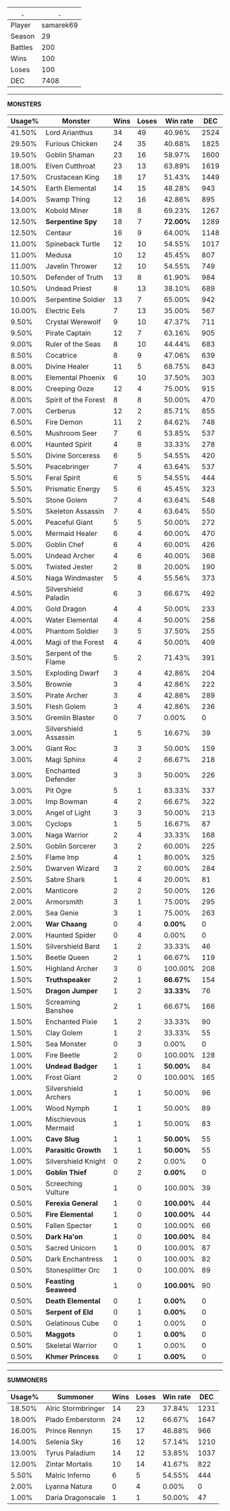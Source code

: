 .|.
|-|-
Player|samarek69
Season|29
Battles|200
Wins|100
Loses|100
DEC|7408

---
**MONSTERS**

Usage%|Monster|Wins|Loses|Win rate|DEC|
-|-|-|-|-|-|
41.50%|Lord Arianthus|34|49|40.96%|2524|
29.50%|Furious Chicken|24|35|40.68%|1825|
19.50%|Goblin Shaman|23|16|58.97%|1600|
18.00%|Elven Cutthroat|23|13|63.89%|1619|
17.50%|Crustacean King|18|17|51.43%|1449|
14.50%|Earth Elemental|14|15|48.28%|943|
14.00%|Swamp Thing|12|16|42.86%|895|
13.00%|Kobold Miner|18|8|69.23%|1267|
12.50%|**Serpentine Spy**|18|7|**72.00%**|1289|
12.50%|Centaur|16|9|64.00%|1148|
11.00%|Spineback Turtle|12|10|54.55%|1017|
11.00%|Medusa|10|12|45.45%|807|
11.00%|Javelin Thrower|12|10|54.55%|749|
10.50%|Defender of Truth|13|8|61.90%|984|
10.50%|Undead Priest|8|13|38.10%|689|
10.00%|Serpentine Soldier|13|7|65.00%|942|
10.00%|Electric Eels|7|13|35.00%|567|
9.50%|Crystal Werewolf|9|10|47.37%|711|
9.50%|Pirate Captain|12|7|63.16%|905|
9.00%|Ruler of the Seas|8|10|44.44%|683|
8.50%|Cocatrice|8|9|47.06%|639|
8.00%|Divine Healer|11|5|68.75%|843|
8.00%|Elemental Phoenix|6|10|37.50%|303|
8.00%|Creeping Ooze|12|4|75.00%|915|
8.00%|Spirit of the Forest|8|8|50.00%|470|
7.00%|Cerberus|12|2|85.71%|855|
6.50%|Fire Demon|11|2|84.62%|748|
6.50%|Mushroom Seer|7|6|53.85%|537|
6.00%|Haunted Spirit|4|8|33.33%|278|
5.50%|Divine Sorceress|6|5|54.55%|420|
5.50%|Peacebringer|7|4|63.64%|537|
5.50%|Feral Spirit|6|5|54.55%|444|
5.50%|Prismatic Energy|5|6|45.45%|323|
5.50%|Stone Golem|7|4|63.64%|548|
5.50%|Skeleton Assassin|7|4|63.64%|550|
5.00%|Peaceful Giant|5|5|50.00%|272|
5.00%|Mermaid Healer|6|4|60.00%|470|
5.00%|Goblin Chef|6|4|60.00%|426|
5.00%|Undead Archer|4|6|40.00%|368|
5.00%|Twisted Jester|2|8|20.00%|190|
4.50%|Naga Windmaster|5|4|55.56%|373|
4.50%|Silvershield Paladin|6|3|66.67%|492|
4.00%|Gold Dragon|4|4|50.00%|233|
4.00%|Water Elemental|4|4|50.00%|258|
4.00%|Phantom Soldier|3|5|37.50%|255|
4.00%|Magi of the Forest|4|4|50.00%|409|
3.50%|Serpent of the Flame|5|2|71.43%|391|
3.50%|Exploding Dwarf|3|4|42.86%|204|
3.50%|Brownie|3|4|42.86%|222|
3.50%|Pirate Archer|3|4|42.86%|289|
3.50%|Flesh Golem|3|4|42.86%|236|
3.50%|Gremlin Blaster|0|7|0.00%|0|
3.00%|Silvershield Assassin|1|5|16.67%|39|
3.00%|Giant Roc|3|3|50.00%|159|
3.00%|Magi Sphinx|4|2|66.67%|218|
3.00%|Enchanted Defender|3|3|50.00%|226|
3.00%|Pit Ogre|5|1|83.33%|337|
3.00%|Imp Bowman|4|2|66.67%|322|
3.00%|Angel of Light|3|3|50.00%|213|
3.00%|Cyclops|1|5|16.67%|87|
3.00%|Naga Warrior|2|4|33.33%|168|
2.50%|Goblin Sorcerer|3|2|60.00%|225|
2.50%|Flame Imp|4|1|80.00%|325|
2.50%|Dwarven Wizard|3|2|60.00%|284|
2.50%|Sabre Shark|1|4|20.00%|81|
2.00%|Manticore|2|2|50.00%|126|
2.00%|Armorsmith|3|1|75.00%|295|
2.00%|Sea Genie|3|1|75.00%|263|
2.00%|**War Chaang**|0|4|**0.00%**|0|
2.00%|Haunted Spider|0|4|0.00%|0|
1.50%|Silvershield Bard|1|2|33.33%|46|
1.50%|Beetle Queen|2|1|66.67%|119|
1.50%|Highland Archer|3|0|100.00%|208|
1.50%|**Truthspeaker**|2|1|**66.67%**|154|
1.50%|**Dragon Jumper**|1|2|**33.33%**|76|
1.50%|Screaming Banshee|2|1|66.67%|166|
1.50%|Enchanted Pixie|1|2|33.33%|90|
1.50%|Clay Golem|1|2|33.33%|55|
1.50%|Sea Monster|0|3|0.00%|0|
1.00%|Fire Beetle|2|0|100.00%|128|
1.00%|**Undead Badger**|1|1|**50.00%**|84|
1.00%|Frost Giant|2|0|100.00%|165|
1.00%|Silvershield Archers|1|1|50.00%|96|
1.00%|Wood Nymph|1|1|50.00%|89|
1.00%|Mischievous Mermaid|1|1|50.00%|83|
1.00%|**Cave Slug**|1|1|**50.00%**|55|
1.00%|**Parasitic Growth**|1|1|**50.00%**|55|
1.00%|Silvershield Knight|0|2|0.00%|0|
1.00%|**Goblin Thief**|0|2|**0.00%**|0|
0.50%|Screeching Vulture|1|0|100.00%|39|
0.50%|**Ferexia General**|1|0|**100.00%**|44|
0.50%|**Fire Elemental**|1|0|**100.00%**|44|
0.50%|Fallen Specter|1|0|100.00%|66|
0.50%|**Dark Ha'on**|1|0|**100.00%**|84|
0.50%|Sacred Unicorn|1|0|100.00%|87|
0.50%|Dark Enchantress|1|0|100.00%|82|
0.50%|Stonesplitter Orc|1|0|100.00%|89|
0.50%|**Feasting Seaweed**|1|0|**100.00%**|90|
0.50%|**Death Elemental**|0|1|**0.00%**|0|
0.50%|**Serpent of Eld**|0|1|**0.00%**|0|
0.50%|Gelatinous Cube|0|1|0.00%|0|
0.50%|**Maggots**|0|1|**0.00%**|0|
0.50%|Skeletal Warrior|0|1|0.00%|0|
0.50%|**Khmer Princess**|0|1|**0.00%**|0|

---
**SUMMONERS**

Usage%|Summoner|Wins|Loses|Win rate|DEC|
-|-|-|-|-|-|
18.50%|Alric Stormbringer|14|23|37.84%|1231|
18.00%|Plado Emberstorm|24|12|66.67%|1647|
16.00%|Prince Rennyn|15|17|46.88%|966|
14.00%|Selenia Sky|16|12|57.14%|1210|
13.00%|Tyrus Paladium|14|12|53.85%|1037|
12.00%|Zintar Mortalis|10|14|41.67%|822|
5.50%|Malric Inferno|6|5|54.55%|444|
2.00%|Lyanna Natura|0|4|0.00%|0|
1.00%|Daria Dragonscale|1|1|50.00%|47|
